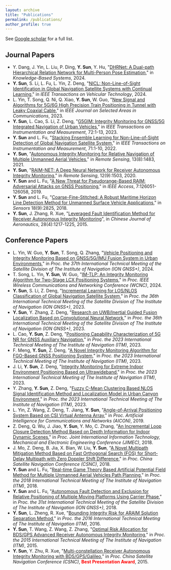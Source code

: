 ```yaml
---
layout: archive
title: "Publications"
permalink: /publications/
author_profile: true
---
```


See <a href="https://scholar.google.com/citations?hl=en&user=mFVn4H4AAAAJ">Google scholar</a> for a full list.

## Journal Papers
* Y. Dang, J. Yin, L. Liu, P. Ding, **Y. Sun**, Y. Hu, "[DHRNet: A Dual-path Hierarchical Relation Network for Multi-Person Pose Estimation](https://www.sciencedirect.com/science/article/abs/pii/S0950705124008979)," in *Knowledge-Based Systems*, 2024.
* **Y. Sun**, S. Li, L. Fu, L. Yin, Z. Deng, "[NICL: Non-Line-of-Sight Identification in Global Navigation Satellite Systems with Continual Learning](https://ieeexplore.ieee.org/document/10720840)," in *IEEE Transactions on Vehicular Technology*, 2024.
* L. Yin, T. Song, Q. Ni, Q. Xiao, **Y. Sun**, W. Guo, "[New Signal and Algorithms for 5G/6G High Precision Train Positioning in Tunnel with Leaky Coaxial Cable](https://ieeexplore.ieee.org/document/10274099/authors#authors)," in *IEEE Journal on Selected Areas in Communications*, 2023.
* **Y. Sun**, L. Cao, S. Li, Z. Deng, "[G5GIM: Integrity Monitoring for GNSS/5G Integrated Navigation of Urban Vehicles](https://ieeexplore.ieee.org/document/10192461)," in *IEEE Transactions on Instrumentation and Measurement*, 72:1-13, 2023.
* **Y. Sun** and L. Fu, "[Stacking Ensemble Learning for Non-Line-of-Sight Detection of Global Navigation Satellite System](https://ieeexplore.ieee.org/abstract/document/9764717)," in *IEEE Transactions on Instrumentation and Measurement*, 71:1-10, 2022.
* **Y. Sun**, "[Autonomous Integrity Monitoring for Relative Navigation of Multiple Unmanned Aerial Vehicles](https://www.mdpi.com/2072-4292/13/8/1483)," in *Remote Sensing*, 13(8):1483, 2021.
* **Y. Sun**, "[RAIM-NET: A Deep Neural Network for Receiver Autonomous Integrity Monitoring](https://www.mdpi.com/2072-4292/12/9/1503)," in *Remote Sensing*, 12(9):1503, 2020.
* **Y. Sun** and L. Fu, "[A New Threat for Pseudorange-Based RAIM: Adversarial Attacks on GNSS Positioning](https://ieeexplore.ieee.org/abstract/document/8823003)," in *IEEE Access*, 7:126051-126058, 2019.
* **Y. Sun** and L. Fu, "[Coarse-Fine-Stitched: A Robust Maritime Horizon Line Detection Method for Unmanned Surface Vehicle Applications](https://www.mdpi.com/1424-8220/18/9/2825)," in *Sensors* 18(9):2825, 2018.
* **Y. Sun**, J. Zhang, R. Xue, "[Leveraged Fault Identification Method for Receiver Autonomous Integrity Monitoring](https://www.sciencedirect.com/science/article/pii/S1000936115001296)", in *Chinese Journal of Aeronautics*, 28(4):1217-1225, 2015.

## Conference Papers
* L. Yin, W. Guo, **Y. Sun**, T. Song, Q. Zhang, "[Vehicle Positioning and Integrity Monitoring Based on GNSS/5G/IMU Fusion System in Urban Environments](https://www.ion.org/publications/abstract.cfm?articleID=19724)," in *Proc. the 37th International Technical Meeting of the Satellite Division of The Institute of Navigation (ION GNSS+)*, 2024.
* T. Song, L. Yin, **Y. Sun**, W. Guo, "[IM-TLP: An Integrity Monitoring Algorithm for Two-Stage LCX Positioning Systems](https://ieeexplore.ieee.org/abstract/document/10571335)," in *Proc. IEEE Wireless Communications and Networking Conference (WCNC)*, 2024.
* **Y. Sun**, S. Li, Z. Deng, "[Incremental Learning for LOS/NLOS Classification of Global Navigation Satellite System](https://www.ion.org/publications/abstract.cfm?articleID=19314)," in *Proc. the 36th International Technical Meeting of the Satellite Division of The Institute of Navigation (ION GNSS+)*, 2023.
* **Y. Sun**, Y. Zhang, Z. Deng, "[Research on UWB/Inertial Guided Fusion Localization Based on Convolutional Neural Network](https://www.ion.org/publications/abstract.cfm?articleID=19407)," in *Proc. the 36th International Technical Meeting of the Satellite Division of The Institute of Navigation (ION GNSS+)*, 2023.
* L. Cao, **Y. Sun**, Z. Deng, "[Positioning Capability Characterization of 5G NR for GNSS Auxiliary Navigation](https://www.ion.org/publications/abstract.cfm?articleID=18594)," in *Proc. the 2023 International Technical Meeting of The Institute of Navigation (ITM)*, 2023.
* F. Meng, **Y. Sun**, Z. Deng, "[A Novel Integrity Monitoring Algorithm for FGO-Based GNSS Positioning System](https://www.ion.org/publications/abstract.cfm?articleID=18609)," in *Proc. the 2023 International Technical Meeting of The Institute of Navigation (ITM)*, 2023.
* J. Li, **Y. Sun**, Z. Deng, "[Integrity Monitoring for Extreme Indoor Environment Positioning Based on Ultrawideband](https://www.ion.org/publications/abstract.cfm?articleID=18610)," in *Proc. the 2023 International Technical Meeting of The Institute of Navigation (ITM)*, 2023.
* Y. Zhang, **Y. Sun**, Z. Deng, "[Fuzzy C-Mean Clustering Based NLOS Signal Identification Method and Localization Model in Urban Canyon Environment](https://www.ion.org/publications/abstract.cfm?articleID=18656)," in *Proc. the 2023 International Technical Meeting of The Institute of Navigation (ITM)*, 2023.
* L. Yin, Z. Wang, Z. Deng, T. Jiang, **Y. Sun**, "[Angle-of-Arrival Positioning System Based on CSI Virtual Antenna Array](https://link.springer.com/chapter/10.1007/978-3-030-22968-9_21#citeas)," in *Proc. Artificial Intelligence for Communications and Networks (AICON)*, 2019.
* Z. Deng, Q. Wu, J. Jiao, **Y. Sun**, Y. Mo, C. Zhang, "[An Incremental Loop Closure Detection Method Based on Depth Information for Indoor Dynamic Scenes](https://www.atlantis-press.com/proceedings/jimec-18/55911411)," in *Proc. Joint International Information Technology, Mechanical and Electronic Engineering Conference (JIMEC)*, 2018.
* J. Mo, Z. Deng, B. Jia, X. Bian, W. Liu, **Y. Sun**, "[A Novel Multipath Mitigation Method Based on Fast Orthogonal Search (FOS) for Short-Delay Multipath with Zero Doppler Shift Difference](https://link.springer.com/chapter/10.1007/978-981-13-0029-5_26)," in *Proc. China Satellite Navigation Conference (CSNC)*, 2018. 
* **Y. Sun** and L. Fu, "[Real-time Game Theory Based Artificial Potential Field Method for Multiple Unmanned Aerial Vehicles Path Planning](https://www.ion.org/publications/abstract.cfm?articleID=15583)," in *Proc. the 2018 International Technical Meeting of The Institute of Navigation (ITM)*, 2018.
* **Y. Sun** and L. Fu, "[Autonomous Fault Detection and Exclusion for Relative Positioning of Multiple Moving Platforms Using Carrier Phase](https://www.ion.org/publications/abstract.cfm?articleID=15846)," in *Proc. the 31st International Technical Meeting of the Satellite Division of The Institute of Navigation (ION GNSS+)*, 2018.
* **Y. Sun**, L. Zheng, R. Xue, "[Bounding Integrity Risk for ARAIM Solution Separation Method](https://www.ion.org/publications/abstract.cfm?articleID=13401)," in *Proc. the 2016 International Technical Meeting of The Institute of Navigation (ITM)*, 2016.
* **Y. Sun**, T. Wang, Z. Wang, Z. Zhang, "[Optimal Risk Allocation for BDS/GPS Advanced Receiver Autonomous Integrity Monitoring](https://www.ion.org/publications/abstract.cfm?articleID=12661)," in *Proc. the 2015 International Technical Meeting of The Institute of Navigation (ITM)*, 2015.
* **Y. Sun**, Y. Zhu, R. Xue, "[Multi-constellation Receiver Autonomous Integrity Monitoring with BDS/GPS/Galileo](https://link.springer.com/chapter/10.1007/978-3-662-46635-3_25)," in *Proc. China Satellite Navigation Conference (CSNC)*, **<font color="red">Best Presentation Award</font>**, 2015.
